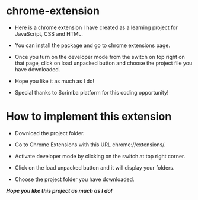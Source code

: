 # chrome-extension

- Here is a chrome extension I have created as a learning project for JavaScript, CSS and HTML.

* You can install the package and go to chrome extensions page.

+ Once you turn on the developer mode from the switch on top right on that page, click on load unpacked button and choose the project file you have downloaded.

- Hope you like it as much as I do!

* Special thanks to Scrimba platform for this coding opportunity!


# How to implement this extension

+ Download the project folder.

+ Go to Chrome Extensions with this URL chrome://extensions/.

+ Activate developer mode by clicking on the switch at top right corner.

+ Click on the load unpacked button and it will display your folders.

+ Choose the project folder you have downloaded.

**_Hope you like this project as much as I do!_**

